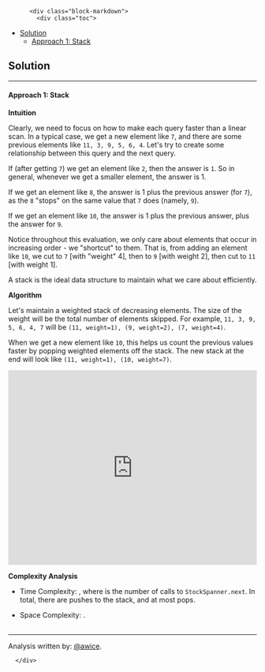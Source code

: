 <div class="article-body">
        
          <div class="block-markdown">
            <div class="toc">
<ul>
<li><a href="#solution">Solution</a><ul>
<li><a href="#approach-1-stack">Approach 1: Stack</a></li>
</ul>
</li>
</ul>
</div>
<h2 id="solution">Solution</h2>
<hr>
<h4 id="approach-1-stack">Approach 1: Stack</h4>
<p><strong>Intuition</strong></p>
<p>Clearly, we need to focus on how to make each query faster than a linear scan.  In a typical case, we get a new element like <code>7</code>, and there are some previous elements like <code>11, 3, 9, 5, 6, 4</code>.  Let's try to create some relationship between this query and the next query.</p>
<p>If (after getting <code>7</code>) we get an element like <code>2</code>, then the answer is <code>1</code>.  So in general, whenever we get a smaller element, the answer is 1.</p>
<p>If we get an element like <code>8</code>, the answer is 1 plus the previous answer (for <code>7</code>), as the <code>8</code> "stops" on the same value that <code>7</code> does (namely, <code>9</code>).</p>
<p>If we get an element like <code>10</code>, the answer is 1 plus the previous answer, plus the answer for <code>9</code>.</p>
<p>Notice throughout this evaluation, we only care about elements that occur in increasing order - we "shortcut" to them.  That is, from adding an element like <code>10</code>, we cut to <code>7</code> [with "weight" 4], then to <code>9</code> [with weight 2], then cut to <code>11</code> [with weight 1].</p>
<p>A stack is the ideal data structure to maintain what we care about efficiently.</p>
<p><strong>Algorithm</strong></p>
<p>Let's maintain a weighted stack of decreasing elements.  The size of the weight will be the total number of elements skipped.  For example, <code>11, 3, 9, 5, 6, 4, 7</code> will be <code>(11, weight=1), (9, weight=2), (7, weight=4)</code>.</p>
<p>When we get a new element like <code>10</code>, this helps us count the previous values faster by popping weighted elements off the stack.  The new stack at the end will look like <code>(11, weight=1), (10, weight=7)</code>.</p>
<iframe src="https://leetcode.com/playground/5aJytT6D/shared" frameborder="0" width="100%" height="395" name="5aJytT6D"></iframe>

<p><strong>Complexity Analysis</strong></p>
<ul>
<li>
<p>Time Complexity:  <script type="math/tex; mode=display">O(Q)</script>, where <script type="math/tex; mode=display">Q</script> is the number of calls to <code>StockSpanner.next</code>.  In total, there are <script type="math/tex; mode=display">Q</script> pushes to the stack, and at most <script type="math/tex; mode=display">Q</script> pops.</p>
</li>
<li>
<p>Space Complexity:  <script type="math/tex; mode=display">O(Q)</script>.
<br>
<br></p>
</li>
</ul>
<hr>
<p>Analysis written by: <a href="https://leetcode.com/awice">@awice</a>.</p>
          </div>
        
      </div>